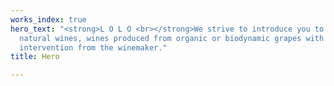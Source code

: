 ```yaml
---
works_index: true
hero_text: "<strong>L O L O <br></strong>We strive to introduce you to the world of
  natural wines, wines produced from organic or biodynamic grapes with very little
  intervention from the winemaker."
title: Hero

---
```

<Hero :text="$page.frontmatter.hero_text" />
<WorksList />
